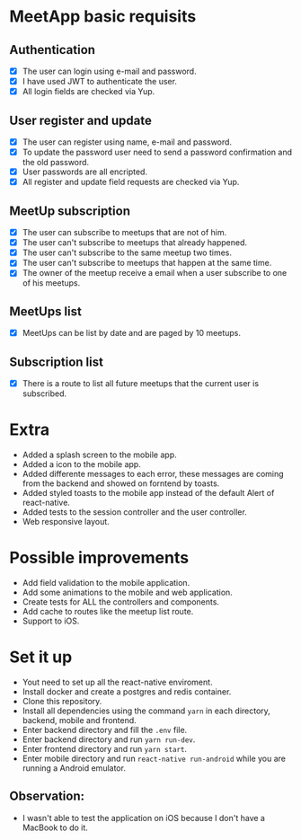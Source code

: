 # MeetApp basic requisits

## Authentication

- [x] The user can login using e-mail and password.
- [x] I have used JWT to authenticate the user.
- [x] All login fields are checked via Yup.

## User register and update

- [x] The user can register using name, e-mail and password.
- [x] To update the password user need to send a password confirmation and the old password.
- [x] User passwords are all encripted.
- [x] All register and update field requests are checked via Yup.

## MeetUp subscription

- [x] The user can subscribe to meetups that are not of him.
- [x] The user can't subscribe to meetups that already happened.
- [x] The user can't subscribe to the same meetup two times.
- [x] The user can't subscribe to meetups that happen at the same time.
- [x] The owner of the meetup receive a email when a user subscribe to one of his meetups.

## MeetUps list

- [x] MeetUps can be list by date and are paged by 10 meetups.

## Subscription list

- [x] There is a route to list all future meetups that the current user is subscribed.

# Extra

- Added a splash screen to the mobile app.
- Added a icon to the mobile app.
- Added differente messages to each error, these messages are coming from the backend and showed on forntend by toasts.
- Added styled toasts to the mobile app instead of the default Alert of react-native.
- Added tests to the session controller and the user controller.
- Web responsive layout.

# Possible improvements

- Add field validation to the mobile application.
- Add some animations to the mobile and web application.
- Create tests for ALL the controllers and components.
- Add cache to routes like the meetup list route.
- Support to iOS.

# Set it up

- Yout need to set up all the react-native enviroment.
- Install docker and create a postgres and redis container.
- Clone this repository.
- Install all dependencies using the command `yarn` in each directory, backend, mobile and frontend.
- Enter backend directory and fill the `.env` file.
- Enter backend directory and run `yarn run-dev`.
- Enter frontend directory and run `yarn start`.
- Enter mobile directory and run `react-native run-android` while you are running a Android emulator.

## Observation:

- I wasn't able to test the application on iOS because I don't have a MacBook to do it.
